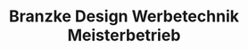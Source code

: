 ---
title: "Branzke Design Werbetechnik Meisterbetrieb"
url: /roedermark/branzke-design-werbetechnik-meisterbetrieb/
shop: Allgemein
---